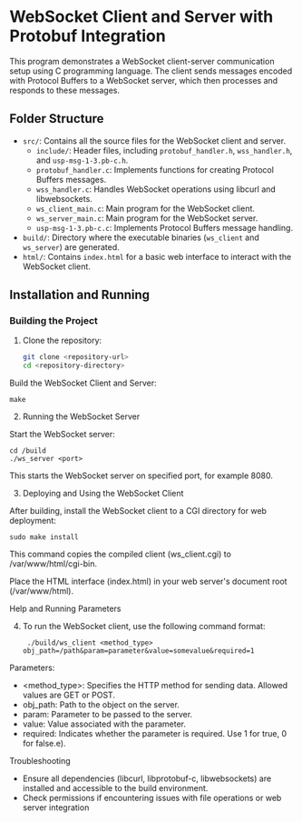 # WebSocket Client and Server with Protobuf Integration

This program demonstrates a WebSocket client-server communication setup using C programming language. The client sends messages encoded with Protocol Buffers to a WebSocket server, which then processes and responds to these messages.

## Folder Structure

- `src/`: Contains all the source files for the WebSocket client and server.
  - `include/`: Header files, including `protobuf_handler.h`, `wss_handler.h`, and `usp-msg-1-3.pb-c.h`.
  - `protobuf_handler.c`: Implements functions for creating Protocol Buffers messages.
  - `wss_handler.c`: Handles WebSocket operations using libcurl and libwebsockets.
  - `ws_client_main.c`: Main program for the WebSocket client.
  - `ws_server_main.c`: Main program for the WebSocket server.
  - `usp-msg-1-3.pb-c.c`: Implements Protocol Buffers message handling.
- `build/`: Directory where the executable binaries (`ws_client` and `ws_server`) are generated.
- `html/`: Contains `index.html` for a basic web interface to interact with the WebSocket client.

## Installation and Running

### Building the Project

1. Clone the repository:

   ```bash
   git clone <repository-url>
   cd <repository-directory>
Build the WebSocket Client and Server:

    make

2. Running the WebSocket Server

  Start the WebSocket server:

    cd /build
    ./ws_server <port>

  This starts the WebSocket server on specified port, for example 8080.

3. Deploying and Using the WebSocket Client

After building, install the WebSocket client to a CGI directory for web deployment:

    sudo make install

This command copies the compiled client (ws_client.cgi) to /var/www/html/cgi-bin.

Place the HTML interface (index.html) in your web server's document root (/var/www/html).

Help and Running Parameters

4. To run the WebSocket client, use the following command format:
   
        ./build/ws_client <method_type> obj_path=/path&param=parameter&value=somevalue&required=1

Parameters:
- <method_type>: Specifies the HTTP method for sending data. Allowed values are GET or POST.
- obj_path: Path to the object on the server.
- param: Parameter to be passed to the server.
- value: Value associated with the parameter.
- required: Indicates whether the parameter is required. Use 1 for true, 0 for false.e).

Troubleshooting
- Ensure all dependencies (libcurl, libprotobuf-c, libwebsockets) are installed and accessible to the build environment.
- Check permissions if encountering issues with file operations or web server integration
